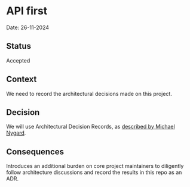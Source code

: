 # API first

Date: 26-11-2024

## Status

Accepted

## Context

We need to record the architectural decisions made on this project.

## Decision

We will use Architectural Decision Records, as [described by Michael Nygard](https://cognitect.com/blog/2011/11/15/documenting-architecture-decisions).

## Consequences

Introduces an additional burden on core project maintainers to diligently follow architecture discussions and record the
results in this repo as an ADR.
